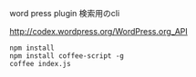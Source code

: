 
word press plugin 検索用のcli

http://codex.wordpress.org/WordPress.org_API

```
npm install
npm install coffee-script -g
coffee index.js
```
